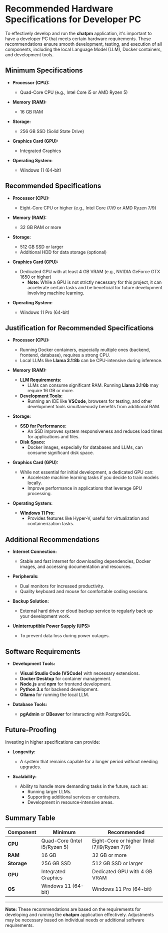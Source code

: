 # Recommended Hardware Specifications for Developer PC

To effectively develop and run the **chatpm** application, it's important to have a developer PC that meets certain hardware requirements. These recommendations ensure smooth development, testing, and execution of all components, including the local Language Model (LLM), Docker containers, and development tools.

## Minimum Specifications

- **Processor (CPU):**
  - Quad-Core CPU (e.g., Intel Core i5 or AMD Ryzen 5)

- **Memory (RAM):**
  - 16 GB RAM

- **Storage:**
  - 256 GB SSD (Solid State Drive)

- **Graphics Card (GPU):**
  - Integrated Graphics

- **Operating System:**
  - Windows 11 (64-bit)

## Recommended Specifications

- **Processor (CPU):**
  - Eight-Core CPU or higher (e.g., Intel Core i7/i9 or AMD Ryzen 7/9)

- **Memory (RAM):**
  - 32 GB RAM or more

- **Storage:**
  - 512 GB SSD or larger
  - Additional HDD for data storage (optional)

- **Graphics Card (GPU):**
  - Dedicated GPU with at least 4 GB VRAM (e.g., NVIDIA GeForce GTX 1650 or higher)
    - **Note:** While a GPU is not strictly necessary for this project, it can accelerate certain tasks and be beneficial for future development involving machine learning.

- **Operating System:**
  - Windows 11 Pro (64-bit)

## Justification for Recommended Specifications

- **Processor (CPU):**
  - Running Docker containers, especially multiple ones (backend, frontend, database), requires a strong CPU.
  - Local LLMs like **Llama 3.1:8b** can be CPU-intensive during inference.

- **Memory (RAM):**
  - **LLM Requirements:**
    - LLMs can consume significant RAM. Running **Llama 3.1:8b** may require 16 GB or more.
  - **Development Tools:**
    - Running an IDE like **VSCode**, browsers for testing, and other development tools simultaneously benefits from additional RAM.

- **Storage:**
  - **SSD for Performance:**
    - An SSD improves system responsiveness and reduces load times for applications and files.
  - **Disk Space:**
    - Docker images, especially for databases and LLMs, can consume significant disk space.

- **Graphics Card (GPU):**
  - While not essential for initial development, a dedicated GPU can:
    - Accelerate machine learning tasks if you decide to train models locally.
    - Improve performance in applications that leverage GPU processing.

- **Operating System:**
  - **Windows 11 Pro:**
    - Provides features like Hyper-V, useful for virtualization and containerization tasks.

## Additional Recommendations

- **Internet Connection:**
  - Stable and fast internet for downloading dependencies, Docker images, and accessing documentation and resources.

- **Peripherals:**
  - Dual monitors for increased productivity.
  - Quality keyboard and mouse for comfortable coding sessions.

- **Backup Solution:**
  - External hard drive or cloud backup service to regularly back up your development work.

- **Uninterruptible Power Supply (UPS):**
  - To prevent data loss during power outages.

## Software Requirements

- **Development Tools:**
  - **Visual Studio Code (VSCode)** with necessary extensions.
  - **Docker Desktop** for container management.
  - **Node.js** and **npm** for frontend development.
  - **Python 3.x** for backend development.
  - **Ollama** for running the local LLM.

- **Database Tools:**
  - **pgAdmin** or **DBeaver** for interacting with PostgreSQL.

## Future-Proofing

Investing in higher specifications can provide:

- **Longevity:**
  - A system that remains capable for a longer period without needing upgrades.

- **Scalability:**
  - Ability to handle more demanding tasks in the future, such as:
    - Running larger LLMs.
    - Supporting additional services or containers.
    - Development in resource-intensive areas.

## Summary Table

| Component        | Minimum                   | Recommended                   |
|------------------|---------------------------|-------------------------------|
| **CPU**          | Quad-Core (Intel i5/Ryzen 5) | Eight-Core or higher (Intel i7/i9/Ryzen 7/9) |
| **RAM**          | 16 GB                     | 32 GB or more                 |
| **Storage**      | 256 GB SSD                | 512 GB SSD or larger          |
| **GPU**          | Integrated Graphics       | Dedicated GPU with 4 GB VRAM  |
| **OS**           | Windows 11 (64-bit)       | Windows 11 Pro (64-bit)       |

---

**Note:** These recommendations are based on the requirements for developing and running the **chatpm** application effectively. Adjustments may be necessary based on individual needs or additional software requirements.
